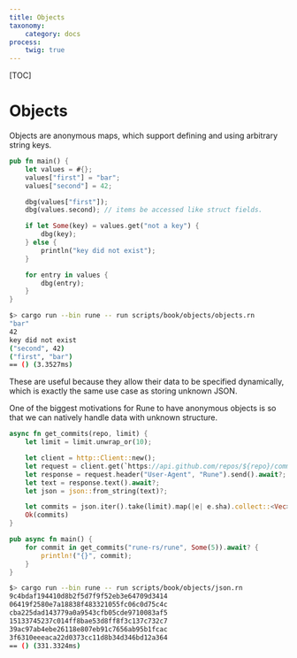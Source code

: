 ```yaml
---
title: Objects
taxonomy:
    category: docs
process:
    twig: true
---
```


[TOC]

# Objects

Objects are anonymous maps, which support defining and using arbitrary string
keys.

```rust
pub fn main() {
    let values = #{};
    values["first"] = "bar";
    values["second"] = 42;

    dbg(values["first"]);
    dbg(values.second); // items be accessed like struct fields.

    if let Some(key) = values.get("not a key") {
        dbg(key);
    } else {
        println("key did not exist");
    }

    for entry in values {
        dbg(entry);
    }
}
```

```bash
$> cargo run --bin rune -- run scripts/book/objects/objects.rn
"bar"
42
key did not exist
("second", 42)
("first", "bar")
== () (3.3527ms)
```

These are useful because they allow their data to be specified dynamically,
which is exactly the same use case as storing unknown JSON.

One of the biggest motivations for Rune to have anonymous objects is so that
we can natively handle data with unknown structure.

```rust
async fn get_commits(repo, limit) {
    let limit = limit.unwrap_or(10);

    let client = http::Client::new();
    let request = client.get(`https://api.github.com/repos/${repo}/commits`).await?;
    let response = request.header("User-Agent", "Rune").send().await?;
    let text = response.text().await?;
    let json = json::from_string(text)?;

    let commits = json.iter().take(limit).map(|e| e.sha).collect::<Vec>();
    Ok(commits)
}

pub async fn main() {
    for commit in get_commits("rune-rs/rune", Some(5)).await? {
        println!("{}", commit);
    }
}
```

```bash
$> cargo run --bin rune -- run scripts/book/objects/json.rn
9c4bdaf194410d8b2f5d7f9f52eb3e64709d3414
06419f2580e7a18838f483321055fc06c0d75c4c
cba225dad143779a0a9543cfb05cde9710083af5
15133745237c014ff8bae53d8ff8f3c137c732c7
39ac97ab4ebe26118e807eb91c7656ab95b1fcac
3f6310eeeaca22d0373cc11d8b34d346bd12a364
== () (331.3324ms)
```
